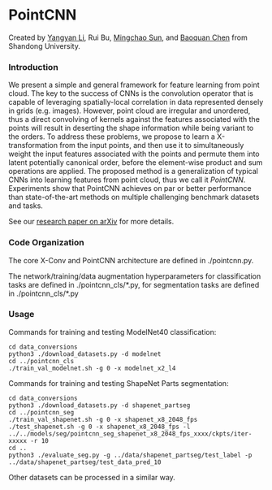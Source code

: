 # PointCNN

Created by <a href="http://yangyan.li" target="_blank">Yangyan Li</a>, Rui Bu, <a href="http://www.mcsun.cn" target="_blank">Mingchao Sun</a>, and <a href="http://www.cs.sdu.edu.cn/~baoquan/" target="_blank">Baoquan Chen</a> from Shandong University.

### Introduction

We present a simple and general framework for feature learning from point cloud. The key to the success of CNNs is the convolution operator that is capable of leveraging spatially-local correlation in data represented densely in grids (e.g. images). However, point cloud are irregular and unordered, thus a direct convolving of kernels against the features associated with the points will result in deserting the shape information while being variant to the orders. To address these problems, we propose to learn a X-transformation from the input points, and then use it to simultaneously weight the input features associated with the points and permute them into latent potentially canonical order, before the element-wise product and sum operations are applied. The proposed method is a generalization of typical CNNs into learning features from point cloud, thus we call it *PointCNN*. Experiments show that PointCNN achieves on par or better performance than state-of-the-art methods on multiple challenging benchmark datasets and tasks.

See our <a href="http://arxiv.org/abs/1801.07791" target="_blank">research paper on arXiv</a> for more details.

### Code Organization
The core X-Conv and PointCNN architecture are defined in ./pointcnn.py.

The network/training/data augmentation hyperparameters for classification tasks are defined in ./pointcnn_cls/\*.py, for segmentation tasks are defined in ./pointcnn_cls/\*.py

### Usage

Commands for training and testing ModelNet40 classification:
```
cd data_conversions
python3 ./download_datasets.py -d modelnet
cd ../pointcnn_cls
./train_val_modelnet.sh -g 0 -x modelnet_x2_l4
```

Commands for training and testing ShapeNet Parts segmentation:
```
cd data_conversions
python3 ./download_datasets.py -d shapenet_partseg
cd ../pointcnn_seg
./train_val_shapenet.sh -g 0 -x shapenet_x8_2048_fps
./test_shapenet.sh -g 0 -x shapenet_x8_2048_fps -l ../../models/seg/pointcnn_seg_shapenet_x8_2048_fps_xxxx/ckpts/iter-xxxxx -r 10
cd ..
python3 ./evaluate_seg.py -g ../data/shapenet_partseg/test_label -p ../data/shapenet_partseg/test_data_pred_10
```

Other datasets can be processed in a similar way.
